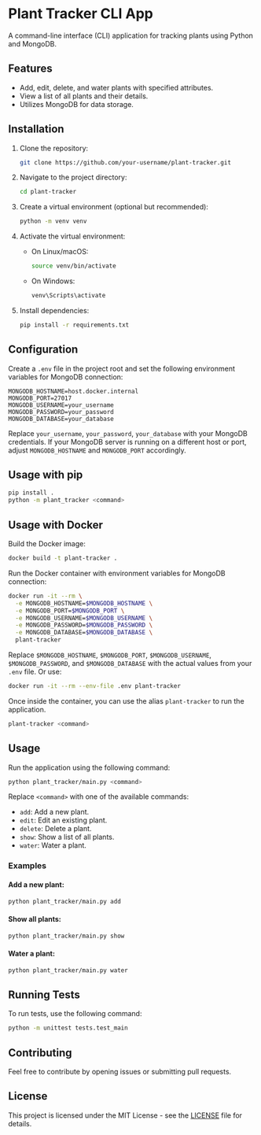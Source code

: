 # Plant Tracker CLI App

A command-line interface (CLI) application for tracking plants using Python and MongoDB.

## Features

- Add, edit, delete, and water plants with specified attributes.
- View a list of all plants and their details.
- Utilizes MongoDB for data storage.

## Installation

1. Clone the repository:

   ```bash
   git clone https://github.com/your-username/plant-tracker.git
   ```

2. Navigate to the project directory:

   ```bash
   cd plant-tracker
   ```

3. Create a virtual environment (optional but recommended):

   ```bash
   python -m venv venv
   ```

4. Activate the virtual environment:

   - On Linux/macOS:

     ```bash
     source venv/bin/activate
     ```

   - On Windows:

     ```bash
     venv\Scripts\activate
     ```

5. Install dependencies:

   ```bash
   pip install -r requirements.txt
   ```

## Configuration

Create a `.env` file in the project root and set the following environment variables for MongoDB connection:

```dotenv
MONGODB_HOSTNAME=host.docker.internal
MONGODB_PORT=27017
MONGODB_USERNAME=your_username
MONGODB_PASSWORD=your_password
MONGODB_DATABASE=your_database
```

Replace `your_username`, `your_password`, `your_database` with your MongoDB credentials. If your MongoDB server is running on a different host or port, adjust `MONGODB_HOSTNAME` and `MONGODB_PORT` accordingly.

## Usage with pip
```bash
pip install .
python -m plant_tracker <command>
```

## Usage with Docker

Build the Docker image:

```bash
docker build -t plant-tracker .
```

Run the Docker container with environment variables for MongoDB connection:

```bash
docker run -it --rm \
  -e MONGODB_HOSTNAME=$MONGODB_HOSTNAME \
  -e MONGODB_PORT=$MONGODB_PORT \
  -e MONGODB_USERNAME=$MONGODB_USERNAME \
  -e MONGODB_PASSWORD=$MONGODB_PASSWORD \
  -e MONGODB_DATABASE=$MONGODB_DATABASE \
  plant-tracker
```

Replace `$MONGODB_HOSTNAME`, `$MONGODB_PORT`, `$MONGODB_USERNAME`, `$MONGODB_PASSWORD`, and `$MONGODB_DATABASE` with the actual values from your `.env` file.
Or use:
```bash
docker run -it --rm --env-file .env plant-tracker
```
Once inside the container, you can use the alias `plant-tracker` to run the application.
```bash
plant-tracker <command>
```
## Usage

Run the application using the following command:

```bash
python plant_tracker/main.py <command>
```

Replace `<command>` with one of the available commands:

- `add`: Add a new plant.
- `edit`: Edit an existing plant.
- `delete`: Delete a plant.
- `show`: Show a list of all plants.
- `water`: Water a plant.

### Examples

#### Add a new plant:

```bash
python plant_tracker/main.py add
```

#### Show all plants:

```bash
python plant_tracker/main.py show
```

#### Water a plant:

```bash
python plant_tracker/main.py water
```

## Running Tests

To run tests, use the following command:

```bash
python -m unittest tests.test_main
```

## Contributing

Feel free to contribute by opening issues or submitting pull requests.

## License

This project is licensed under the MIT License - see the [LICENSE](LICENSE) file for details.
```